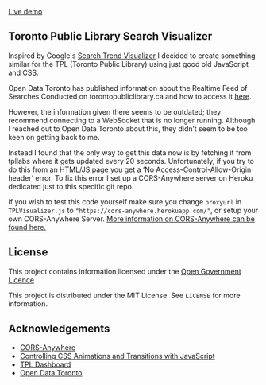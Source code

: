 [Live demo](https://danielapushkinsky.github.io/TPL-search-visualizer/)

## Toronto Public Library Search Visualizer

Inspired by Google's [Search Trend Visualizer](https://trends.google.com/trends/hottrends/visualize) I decided to create something similar for the TPL (Toronto Public Library) using just good old JavaScript and CSS.

Open Data Toronto has published information about the Realtime Feed of Searches Conducted on torontopubliclibrary.ca and how to access it [here](https://open.toronto.ca/dataset/realtime-feed-of-searches-conducted-on-torontopubliclibrary-ca/).

However, the information given there seems to be outdated; they recommend connecting to a WebSocket that is no longer running. Although I reached out to Open Data Toronto about this, they didn’t seem to be too keen on getting back to me.

Instead I found that the only way to get this data now is by fetching it from tpllabs where it gets updated every 20 seconds. Unfortunately, if you try to do this from an HTML/JS page you get a ‘No Access-Control-Allow-Origin header’ error. To fix this error I set up a CORS-Anywhere server on Heroku dedicated just to this specific git repo.

If you wish to test this code yourself make sure you change `proxyurl` in `TPLVisualizer.js` to `"https://cors-anywhere.herokuapp.com/"`, or setup your own CORS-Anywhere Server. [More information on CORS-Anywhere can be found here.](https://github.com/Rob--W/cors-anywhere)

## License

This project contains information licensed under the [Open Government Licence](https://open.toronto.ca/open-data-license/)

This project is distributed under the MIT License. See `LICENSE` for more information.

## Acknowledgements

* [CORS-Anywhere](https://github.com/Rob--W/cors-anywhere)
* [Controlling CSS Animations and Transitions with JavaScript](https://css-tricks.com/controlling-css-animations-transitions-javascript/)
* [TPL Dashboard](https://dashboard.tpllabs.ca/)
* [Open Data Toronto](https://open.toronto.ca/dataset/realtime-feed-of-searches-conducted-on-torontopubliclibrary-ca/)
